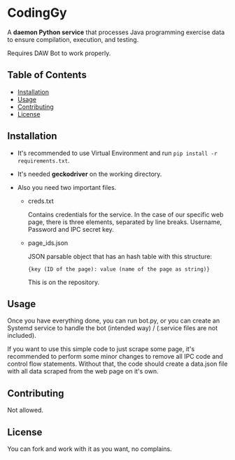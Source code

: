 # CodingGy

A **daemon Python service** that processes Java programming exercise data to ensure compilation, execution, and testing.

Requires DAW Bot to work properly.

## Table of Contents

- [Installation](#installation)
- [Usage](#usage)
- [Contributing](#contributing)
- [License](#license)

## Installation

- It's recommended to use Virtual Environment and run `pip install -r requirements.txt`.

- It's needed **geckodriver** on the working directory.

- Also you need two important files.

    - creds.txt

        Contains credentials for the service. In the case of our specific web page, there is three elements, separated by line breaks. Username, Password and IPC secret key.
    
    - page_ids.json

        JSON parsable object that has an hash table with this structure:
        
        `{key (ID of the page): value (name of the page as string)}`

        This is on the repository.

## Usage

Once you have everything done, you can run bot.py, or you can create an Systemd service to handle the bot (intended way) / (.service files are not included).

If you want to use this simple code to just scrape some page, it's recommended to
perform some minor changes to remove all IPC code and control flow statements.
Without that, the code should create a data.json file with all data scraped from the
web page on it's own.

## Contributing

Not allowed.

## License

You can fork and work with it as you want, no complains.